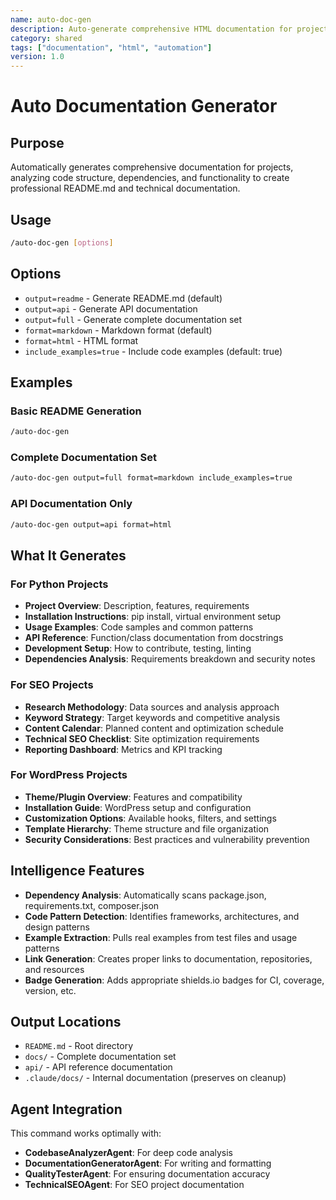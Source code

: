 ```yaml
---
name: auto-doc-gen
description: Auto-generate comprehensive HTML documentation for projects
category: shared
tags: ["documentation", "html", "automation"]
version: 1.0
---
```


# Auto Documentation Generator

## Purpose
Automatically generates comprehensive documentation for projects, analyzing code structure, dependencies, and functionality to create professional README.md and technical documentation.

## Usage
```bash
/auto-doc-gen [options]
```

## Options
- `output=readme` - Generate README.md (default)
- `output=api` - Generate API documentation 
- `output=full` - Generate complete documentation set
- `format=markdown` - Markdown format (default)
- `format=html` - HTML format
- `include_examples=true` - Include code examples (default: true)

## Examples

### Basic README Generation
```bash
/auto-doc-gen
```

### Complete Documentation Set
```bash
/auto-doc-gen output=full format=markdown include_examples=true
```

### API Documentation Only
```bash
/auto-doc-gen output=api format=html
```

## What It Generates

### For Python Projects
- **Project Overview**: Description, features, requirements
- **Installation Instructions**: pip install, virtual environment setup
- **Usage Examples**: Code samples and common patterns
- **API Reference**: Function/class documentation from docstrings
- **Development Setup**: How to contribute, testing, linting
- **Dependencies Analysis**: Requirements breakdown and security notes

### For SEO Projects  
- **Research Methodology**: Data sources and analysis approach
- **Keyword Strategy**: Target keywords and competitive analysis
- **Content Calendar**: Planned content and optimization schedule
- **Technical SEO Checklist**: Site optimization requirements
- **Reporting Dashboard**: Metrics and KPI tracking

### For WordPress Projects
- **Theme/Plugin Overview**: Features and compatibility
- **Installation Guide**: WordPress setup and configuration
- **Customization Options**: Available hooks, filters, and settings
- **Template Hierarchy**: Theme structure and file organization
- **Security Considerations**: Best practices and vulnerability prevention

## Intelligence Features
- **Dependency Analysis**: Automatically scans package.json, requirements.txt, composer.json
- **Code Pattern Detection**: Identifies frameworks, architectures, and design patterns
- **Example Extraction**: Pulls real examples from test files and usage patterns
- **Link Generation**: Creates proper links to documentation, repositories, and resources
- **Badge Generation**: Adds appropriate shields.io badges for CI, coverage, version, etc.

## Output Locations
- `README.md` - Root directory
- `docs/` - Complete documentation set
- `api/` - API reference documentation
- `.claude/docs/` - Internal documentation (preserves on cleanup)

## Agent Integration
This command works optimally with:
- **CodebaseAnalyzerAgent**: For deep code analysis
- **DocumentationGeneratorAgent**: For writing and formatting
- **QualityTesterAgent**: For ensuring documentation accuracy
- **TechnicalSEOAgent**: For SEO project documentation